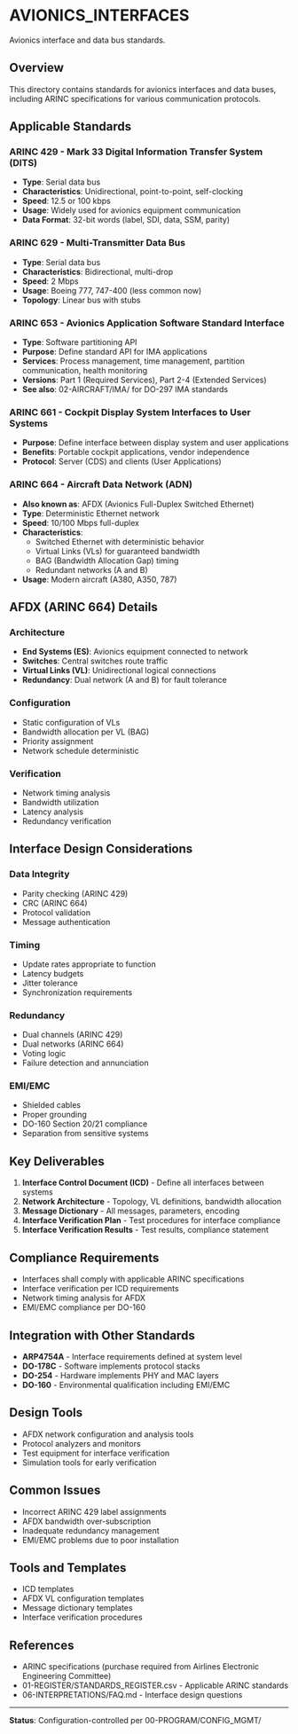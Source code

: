 # AVIONICS_INTERFACES

Avionics interface and data bus standards.

## Overview

This directory contains standards for avionics interfaces and data buses, including ARINC specifications for various communication protocols.

## Applicable Standards

### ARINC 429 - Mark 33 Digital Information Transfer System (DITS)
- **Type**: Serial data bus
- **Characteristics**: Unidirectional, point-to-point, self-clocking
- **Speed**: 12.5 or 100 kbps
- **Usage**: Widely used for avionics equipment communication
- **Data Format**: 32-bit words (label, SDI, data, SSM, parity)

### ARINC 629 - Multi-Transmitter Data Bus
- **Type**: Serial data bus
- **Characteristics**: Bidirectional, multi-drop
- **Speed**: 2 Mbps
- **Usage**: Boeing 777, 747-400 (less common now)
- **Topology**: Linear bus with stubs

### ARINC 653 - Avionics Application Software Standard Interface
- **Type**: Software partitioning API
- **Purpose**: Define standard API for IMA applications
- **Services**: Process management, time management, partition communication, health monitoring
- **Versions**: Part 1 (Required Services), Part 2-4 (Extended Services)
- **See also**: 02-AIRCRAFT/IMA/ for DO-297 IMA standards

### ARINC 661 - Cockpit Display System Interfaces to User Systems
- **Purpose**: Define interface between display system and user applications
- **Benefits**: Portable cockpit applications, vendor independence
- **Protocol**: Server (CDS) and clients (User Applications)

### ARINC 664 - Aircraft Data Network (ADN)
- **Also known as**: AFDX (Avionics Full-Duplex Switched Ethernet)
- **Type**: Deterministic Ethernet network
- **Speed**: 10/100 Mbps full-duplex
- **Characteristics**:
  - Switched Ethernet with deterministic behavior
  - Virtual Links (VLs) for guaranteed bandwidth
  - BAG (Bandwidth Allocation Gap) timing
  - Redundant networks (A and B)
- **Usage**: Modern aircraft (A380, A350, 787)

## AFDX (ARINC 664) Details

### Architecture
- **End Systems (ES)**: Avionics equipment connected to network
- **Switches**: Central switches route traffic
- **Virtual Links (VL)**: Unidirectional logical connections
- **Redundancy**: Dual network (A and B) for fault tolerance

### Configuration
- Static configuration of VLs
- Bandwidth allocation per VL (BAG)
- Priority assignment
- Network schedule deterministic

### Verification
- Network timing analysis
- Bandwidth utilization
- Latency analysis
- Redundancy verification

## Interface Design Considerations

### Data Integrity
- Parity checking (ARINC 429)
- CRC (ARINC 664)
- Protocol validation
- Message authentication

### Timing
- Update rates appropriate to function
- Latency budgets
- Jitter tolerance
- Synchronization requirements

### Redundancy
- Dual channels (ARINC 429)
- Dual networks (ARINC 664)
- Voting logic
- Failure detection and annunciation

### EMI/EMC
- Shielded cables
- Proper grounding
- DO-160 Section 20/21 compliance
- Separation from sensitive systems

## Key Deliverables

1. **Interface Control Document (ICD)** - Define all interfaces between systems
2. **Network Architecture** - Topology, VL definitions, bandwidth allocation
3. **Message Dictionary** - All messages, parameters, encoding
4. **Interface Verification Plan** - Test procedures for interface compliance
5. **Interface Verification Results** - Test results, compliance statement

## Compliance Requirements

- Interfaces shall comply with applicable ARINC specifications
- Interface verification per ICD requirements
- Network timing analysis for AFDX
- EMI/EMC compliance per DO-160

## Integration with Other Standards

- **ARP4754A** - Interface requirements defined at system level
- **DO-178C** - Software implements protocol stacks
- **DO-254** - Hardware implements PHY and MAC layers
- **DO-160** - Environmental qualification including EMI/EMC

## Design Tools

- AFDX network configuration and analysis tools
- Protocol analyzers and monitors
- Test equipment for interface verification
- Simulation tools for early verification

## Common Issues

- Incorrect ARINC 429 label assignments
- AFDX bandwidth over-subscription
- Inadequate redundancy management
- EMI/EMC problems due to poor installation

## Tools and Templates

- ICD templates
- AFDX VL configuration templates
- Message dictionary templates
- Interface verification procedures

## References

- ARINC specifications (purchase required from Airlines Electronic Engineering Committee)
- 01-REGISTER/STANDARDS_REGISTER.csv - Applicable ARINC standards
- 06-INTERPRETATIONS/FAQ.md - Interface design questions

---

**Status**: Configuration-controlled per 00-PROGRAM/CONFIG_MGMT/
